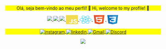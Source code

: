 <p align="center" style="background:yellow">
Olá, seja bem-vindo ao meu perfil! 👋 Hi, welcome to my profile! 👋
</p>
<div align="center">
<a href="https://github.com/analivia1104">
<img height="200em" src="https://github-readme-stats.vercel.app/api?username=analivia1104&show_icons=true&theme=radical&include_all_commits=true&count_private=true"/>
<img height="200em" src="https://github-readme-stats.vercel.app/api/top-langs/?username=analivia1104&layout=compact&langs_count=7&theme=algolia"/> 
<img height="500em" src="https://github-profile-trophy.vercel.app/?username=analivia1104&theme=algolia&no-frame=true&row=1&&margin-w=20&no-bg=true"/>
<img align="center" alt="ana-Js" height="30" width="40" src="https://raw.githubusercontent.com/devicons/devicon/master/icons/javascript/javascript-plain.svg">
<img align="center" alt="ana-React" height="30" width="40" src="https://raw.githubusercontent.com/devicons/devicon/master/icons/react/react-original.svg">
<img align="center" alt="ana-HTML" height="30" width="40" src="https://raw.githubusercontent.com/devicons/devicon/master/icons/html5/html5-original.svg">
<img align="center" alt="ana-CSS" height="30" width="40" src="https://raw.githubusercontent.com/devicons/devicon/master/icons/css3/css3-original.svg">
 
</div>
  
<p align="center" style="background:yellow">
<a href="https://www.instagram.com/analivia_1104" radical ="_blank">
<img align="center" src="https://img.shields.io/badge/-Instagram-05122A?style=flat&logo=instagram" alt="instagram"/>
<a href="https://www.linkedin.com/in/ana-l%C3%ADvia-silva-paiva-915a13230/" radical ="_blank">
<img align="center" src="https://img.shields.io/badge/-LinkedIn-05122A?style=flat&logo=linkedin" alt="linkedin"/>
<a href="mailto:analivia110405@gmail.com" target="_blank">
<img align="center" src="https://img.shields.io/badge/-Gmail-05122A?style=flat&logo=Gmail" alt="Gmail"/>
<img align="center" src="https://img.shields.io/badge/-Discord-05122A?style=flat&logo=Discord" alt="Discord"/>
<a href="https://discord.com/Ana Lívia#1446" radical ="_blank">
<div align="center">
<img height="180em" src="https://github-profile-trophy.vercel.app/?username=analivia1104&theme=radical&no-frame=true&row=1&&margin-w=20&no-bg=true"/>

</a> 
</a>
</a>

